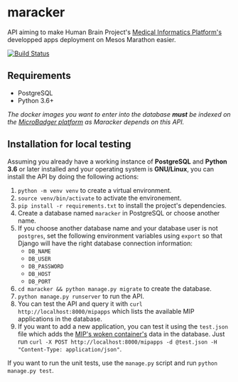 # maracker

API aiming to make Human Brain Project's [Medical Informatics Platform's](https://mip.humanbrainproject.eu/intro) developped apps deployment on Mesos Marathon easier.

[![Build Status](https://travis-ci.org/groovytron/maracker.svg?branch=master)](https://travis-ci.org/groovytron/maracker)

## Requirements

* PostgreSQL
* Python 3.6+

*The docker images you want to enter into the database **must** be indexed on the [MicroBadger platform](https://microbadger.com/) as Maracker depends on this API.*

## Installation for local testing

Assuming you already have a working instance of **PostgreSQL** and **Python 3.6**
or later installed and your operating system is **GNU/Linux**, you can install
the API by doing the following actions:

1. `python -m venv venv` to create a virtual environment.
2. `source venv/bin/activate` to activate the environement.
3. `pip install -r requirements.txt` to install the project's dependencies.
4. Create a database named `maracker` in PostgreSQL or choose another name.
5. If you choose another database name and your database user is not
   `postgres`, set the following environment variables  using `export` so
   that Django will have the right database connection information:
   * `DB_NAME`
   * `DB_USER`
   * `DB_PASSWORD`
   * `DB_HOST`
   * `DB_PORT`
6. `cd maracker && python manage.py migrate` to create the database.
7. `python manage.py runserver` to run the API.
8. You can test the API and query it with `curl http://localhost:8000/mipapps`
   which lists the available MIP applications in the database.
9. If you want to add a new application, you can test it using the `test.json`
   file which adds the [MIP's woken container's](https://hub.docker.com/r/hbpmip/woken/)
   data in the database. Just run `curl -X POST http://localhost:8000/mipapps
   -d @test.json -H "Content-Type: application/json"`.

If you want to run the unit tests, use the `manage.py` script and run
`python manage.py test`.
